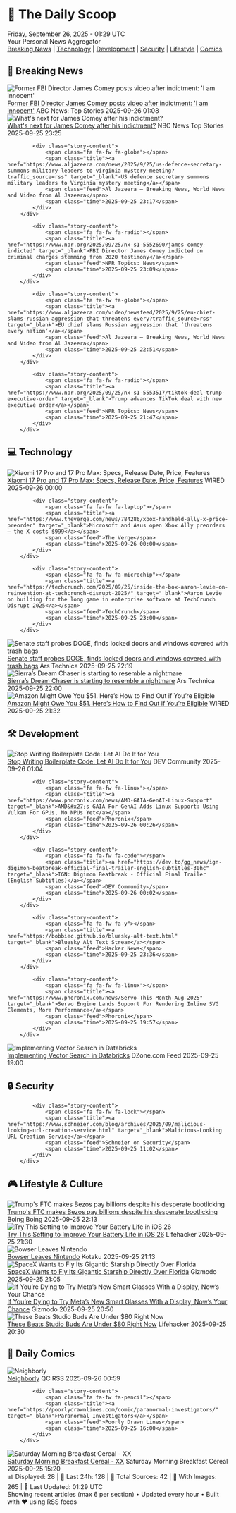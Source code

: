 <!-- Processing 54 RSS feeds at 2025-09-26 01:28:58 UTC -->
<!-- Processing: Saturday Morning Breakfast Cereal -->
<!-- Processing: Questionable Content -->
<!-- Processing: Dinosaur Comics -->
<!-- Processing: CNN Top Stories -->
<!-- Processing: BBC World News -->
<!-- Processing: BBC Breaking News -->
<!-- Processing: Reuters Top News -->
<!-- Processing: Reuters World News -->
<!-- Processing: Associated Press Breaking -->
<!-- Processing: ABC News Breaking -->
<!-- Processing: NBC News Breaking -->
<!-- Processing: Guardian World News -->
<!-- Processing: Sky News World -->
<!-- Processing: TechCrunch -->
<!-- Processing: Ars Technica -->
<!-- Processing: Slashdot -->
<!-- Processing: Dev.to -->
<!-- Processing: Phoronix Linux News -->
<!-- Processing: It's FOSS -->
<!-- Processing: OMG! Ubuntu -->
<!-- Processing: Ubuntu Blog -->
<!-- Processing: GitHub Blog -->
<!-- Processing: InfoQ -->
<!-- Processing: Coding Horror -->
<!-- Processing: The Pragmatic Engineer -->
<!-- Processing: Kotaku -->
<!-- Generated 7 new posts out of 26 feeds processed -->
<div class="newspaper-header">
    <h1 class="newspaper-title">📰 The Daily Scoop</h1>
    <div class="newspaper-date">Friday, September 26, 2025 - 01:29 UTC</div>
    <div class="newspaper-subtitle">Your Personal News Aggregator</div>
</div>

<div class="newspaper-nav">
    <a href="#breaking">Breaking News</a> |
    <a href="#tech">Technology</a> |
    <a href="#dev">Development</a> |
    <a href="#security">Security</a> |
    <a href="#lifestyle">Lifestyle</a> |
    <a href="#webcomics">Comics</a>
</div>

<div class="news-section breaking-news" id="breaking">
<h2 class="section-header">🚨 Breaking News</h2>
<div class="stories-container">
<div class="story">
            <img src="https://s.abcnews.com/images/Politics/comey-3-gty-er-250924_1758745535081_hpMain_4x3t_384.jpg" alt="Former FBI Director James Comey posts video after indictment: &#x27;I am innocent&#x27;" class="story-image" loading="lazy" onerror="this.style.display='none'">
            <div class="story-content">
                <span class="fa fa-fw fa-tv"></span>
                <span class="title"><a href="https://abcnews.go.com/Politics/former-fbi-director-james-comey-posts-video-after/story?id=125950284" target="_blank">Former FBI Director James Comey posts video after indictment: &#x27;I am innocent&#x27;</a></span>
                <span class="feed">ABC News: Top Stories</span>
                <span class="time">2025-09-26 01:08</span>
            </div>
        </div>
<div class="story">
            <img src="https://media-cldnry.s-nbcnews.com/image/upload/t_fit_1500w/mpx/2704722219/2025_09/1758842746924_nbc_spec_jarrett_comey_next_250925_1920x1080-sn66oa.jpg" alt="What&#x27;s next for James Comey after his indictment?" class="story-image" loading="lazy" onerror="this.style.display='none'">
            <div class="story-content">
                <span class="fa fa-fw fa-broadcast-tower"></span>
                <span class="title"><a href="https://www.nbcnews.com/video/what-s-next-for-james-comey-after-his-indictment-248371269855" target="_blank">What&#x27;s next for James Comey after his indictment?</a></span>
                <span class="feed">NBC News Top Stories</span>
                <span class="time">2025-09-25 23:25</span>
            </div>
        </div>
<div class="story">
            
            <div class="story-content">
                <span class="fa fa-fw fa-globe"></span>
                <span class="title"><a href="https://www.aljazeera.com/news/2025/9/25/us-defence-secretary-summons-military-leaders-to-virginia-mystery-meeting?traffic_source=rss" target="_blank">US defence secretary summons military leaders to Virginia mystery meeting</a></span>
                <span class="feed">Al Jazeera – Breaking News, World News and Video from Al Jazeera</span>
                <span class="time">2025-09-25 23:17</span>
            </div>
        </div>
<div class="story">
            
            <div class="story-content">
                <span class="fa fa-fw fa-radio"></span>
                <span class="title"><a href="https://www.npr.org/2025/09/25/nx-s1-5552690/james-comey-indicted" target="_blank">FBI Director James Comey indicted on criminal charges stemming from 2020 testimony</a></span>
                <span class="feed">NPR Topics: News</span>
                <span class="time">2025-09-25 23:09</span>
            </div>
        </div>
<div class="story">
            
            <div class="story-content">
                <span class="fa fa-fw fa-globe"></span>
                <span class="title"><a href="https://www.aljazeera.com/video/newsfeed/2025/9/25/eu-chief-slams-russian-aggression-that-threatens-every?traffic_source=rss" target="_blank">EU chief slams Russian aggression that ‘threatens every nation’</a></span>
                <span class="feed">Al Jazeera – Breaking News, World News and Video from Al Jazeera</span>
                <span class="time">2025-09-25 22:51</span>
            </div>
        </div>
<div class="story">
            
            <div class="story-content">
                <span class="fa fa-fw fa-radio"></span>
                <span class="title"><a href="https://www.npr.org/2025/09/25/nx-s1-5553517/tiktok-deal-trump-executive-order" target="_blank">Trump advances TikTok deal with new executive order</a></span>
                <span class="feed">NPR Topics: News</span>
                <span class="time">2025-09-25 21:47</span>
            </div>
        </div>
</div>
</div>
<div class="news-section tech-news" id="tech">
<h2 class="section-header">💻 Technology</h2>
<div class="stories-container">
<div class="story">
            <img src="https://media.wired.com/photos/68d5b27a23cd21f041c06ba4/master/pass/Xiaomi%2017%20Pro%20and%20Pro%20Max%203%20SOURCE%20Simon%20Hill.png" alt="Xiaomi 17 Pro and 17 Pro Max: Specs, Release Date, Price, Features" class="story-image" loading="lazy" onerror="this.style.display='none'">
            <div class="story-content">
                <span class="fa fa-fw fa-bolt"></span>
                <span class="title"><a href="https://www.wired.com/story/xiaomi-17-pro-max-hands-on/" target="_blank">Xiaomi 17 Pro and 17 Pro Max: Specs, Release Date, Price, Features</a></span>
                <span class="feed">WIRED</span>
                <span class="time">2025-09-26 00:00</span>
            </div>
        </div>
<div class="story">
            
            <div class="story-content">
                <span class="fa fa-fw fa-laptop"></span>
                <span class="title"><a href="https://www.theverge.com/news/784286/xbox-handheld-ally-x-price-preorder" target="_blank">Microsoft and Asus open Xbox Ally preorders — the X costs $999</a></span>
                <span class="feed">The Verge</span>
                <span class="time">2025-09-26 00:00</span>
            </div>
        </div>
<div class="story">
            
            <div class="story-content">
                <span class="fa fa-fw fa-microchip"></span>
                <span class="title"><a href="https://techcrunch.com/2025/09/25/inside-the-box-aaron-levie-on-reinvention-at-techcrunch-disrupt-2025/" target="_blank">Aaron Levie on building for the long game in enterprise software at TechCrunch Disrupt 2025</a></span>
                <span class="feed">TechCrunch</span>
                <span class="time">2025-09-25 23:00</span>
            </div>
        </div>
<div class="story">
            <img src="https://cdn.arstechnica.net/wp-content/uploads/2025/02/delete-doge-scaled-500x500-1740426654.jpg" alt="Senate staff probes DOGE, finds locked doors and windows covered with trash bags" class="story-image" loading="lazy" onerror="this.style.display='none'">
            <div class="story-content">
                <span class="fa fa-fw fa-cog"></span>
                <span class="title"><a href="https://arstechnica.com/tech-policy/2025/09/senate-staff-probes-doge-finds-locked-doors-and-windows-covered-with-trash-bags/" target="_blank">Senate staff probes DOGE, finds locked doors and windows covered with trash bags</a></span>
                <span class="feed">Ars Technica</span>
                <span class="time">2025-09-25 22:19</span>
            </div>
        </div>
<div class="story">
            <img src="https://cdn.arstechnica.net/wp-content/uploads/2023/10/dcart1-500x500.jpeg" alt="Sierra’s Dream Chaser is starting to resemble a nightmare" class="story-image" loading="lazy" onerror="this.style.display='none'">
            <div class="story-content">
                <span class="fa fa-fw fa-cog"></span>
                <span class="title"><a href="https://arstechnica.com/space/2025/09/sierras-dream-chaser-is-starting-to-resemble-a-nightmare/" target="_blank">Sierra’s Dream Chaser is starting to resemble a nightmare</a></span>
                <span class="feed">Ars Technica</span>
                <span class="time">2025-09-25 22:00</span>
            </div>
        </div>
<div class="story">
            <img src="https://media.wired.com/photos/68d5af32c6e5bd391ecac57a/master/pass/Amazon-May-Owe-You-Money-Gear-2234419194.jpg" alt="Amazon Might Owe You $51. Here’s How to Find Out if You’re Eligible" class="story-image" loading="lazy" onerror="this.style.display='none'">
            <div class="story-content">
                <span class="fa fa-fw fa-bolt"></span>
                <span class="title"><a href="https://www.wired.com/story/amazon-might-owe-you-find-out-if-youre-eligible/" target="_blank">Amazon Might Owe You $51. Here’s How to Find Out if You’re Eligible</a></span>
                <span class="feed">WIRED</span>
                <span class="time">2025-09-25 21:32</span>
            </div>
        </div>
</div>
</div>
<div class="news-section dev-news" id="dev">
<h2 class="section-header">🛠️ Development</h2>
<div class="stories-container">
<div class="story">
            <img src="https://media2.dev.to/dynamic/image/width=800%2Cheight=%2Cfit=scale-down%2Cgravity=auto%2Cformat=auto/https%3A%2F%2Fdev-to-uploads.s3.amazonaws.com%2Fuploads%2Farticles%2F19x34aqy79ehikmwad7q.png" alt="Stop Writing Boilerplate Code: Let AI Do It for You" class="story-image" loading="lazy" onerror="this.style.display='none'">
            <div class="story-content">
                <span class="fa fa-fw fa-code"></span>
                <span class="title"><a href="https://dev.to/jaideepparashar/stop-writing-boilerplate-code-let-ai-do-it-for-you-24aj" target="_blank">Stop Writing Boilerplate Code: Let AI Do It for You</a></span>
                <span class="feed">DEV Community</span>
                <span class="time">2025-09-26 01:04</span>
            </div>
        </div>
<div class="story">
            
            <div class="story-content">
                <span class="fa fa-fw fa-linux"></span>
                <span class="title"><a href="https://www.phoronix.com/news/AMD-GAIA-GenAI-Linux-Support" target="_blank">AMD&#x27;s GAIA For GenAI Adds Linux Support: Using Vulkan For GPUs, No NPUs Yet</a></span>
                <span class="feed">Phoronix</span>
                <span class="time">2025-09-26 00:26</span>
            </div>
        </div>
<div class="story">
            
            <div class="story-content">
                <span class="fa fa-fw fa-code"></span>
                <span class="title"><a href="https://dev.to/gg_news/ign-digimon-beatbreak-official-final-trailer-english-subtitles-30hc" target="_blank">IGN: Digimon Beatbreak - Official Final Trailer (English Subtitles)</a></span>
                <span class="feed">DEV Community</span>
                <span class="time">2025-09-26 00:02</span>
            </div>
        </div>
<div class="story">
            
            <div class="story-content">
                <span class="fa fa-fw fa-y"></span>
                <span class="title"><a href="https://bobbiec.github.io/bluesky-alt-text.html" target="_blank">Bluesky Alt Text Stream</a></span>
                <span class="feed">Hacker News</span>
                <span class="time">2025-09-25 23:36</span>
            </div>
        </div>
<div class="story">
            
            <div class="story-content">
                <span class="fa fa-fw fa-linux"></span>
                <span class="title"><a href="https://www.phoronix.com/news/Servo-This-Month-Aug-2025" target="_blank">Servo Engine Lands Support For Rendering Inline SVG Elements, More Performance</a></span>
                <span class="feed">Phoronix</span>
                <span class="time">2025-09-25 19:57</span>
            </div>
        </div>
<div class="story">
            <img src="https://dz2cdn1.dzone.com/thumbnail?fid=18657219&w=600" alt="Implementing Vector Search in Databricks" class="story-image" loading="lazy" onerror="this.style.display='none'">
            <div class="story-content">
                <span class="fa fa-fw fa-newspaper"></span>
                <span class="title"><a href="https://dzone.com/articles/implementing-vector-search-in-databricks" target="_blank">Implementing Vector Search in Databricks</a></span>
                <span class="feed">DZone.com Feed</span>
                <span class="time">2025-09-25 19:00</span>
            </div>
        </div>
</div>
</div>
<div class="news-section security-news" id="security">
<h2 class="section-header">🔒 Security</h2>
<div class="stories-container">
<div class="story">
            
            <div class="story-content">
                <span class="fa fa-fw fa-lock"></span>
                <span class="title"><a href="https://www.schneier.com/blog/archives/2025/09/malicious-looking-url-creation-service.html" target="_blank">Malicious-Looking URL Creation Service</a></span>
                <span class="feed">Schneier on Security</span>
                <span class="time">2025-09-25 11:02</span>
            </div>
        </div>
</div>
</div>
<div class="news-section lifestyle-news" id="lifestyle">
<h2 class="section-header">🎮 Lifestyle & Culture</h2>
<div class="stories-container">
<div class="story">
            <img src="https://i0.wp.com/boingboing.net/wp-content/uploads/2025/09/bezos.jpg?fit=1200%2C800&amp;quality=60&amp;ssl=1" alt="Trump&#x27;s FTC makes Bezos pay billions despite his desperate bootlicking" class="story-image" loading="lazy" onerror="this.style.display='none'">
            <div class="story-content">
                <span class="fa fa-fw fa-arrow-right"></span>
                <span class="title"><a href="https://boingboing.net/2025/09/25/trumps-ftc-makes-bezos-pay-billions-despite-his-desperate-bootlicking.html" target="_blank">Trump&#x27;s FTC makes Bezos pay billions despite his desperate bootlicking</a></span>
                <span class="feed">Boing Boing</span>
                <span class="time">2025-09-25 22:13</span>
            </div>
        </div>
<div class="story">
            <img src="https://lifehacker.com/imagery/articles/01K6194S3JWFN0ATTBNCSCNW6P/hero-image.jpg" alt="Try This Setting to Improve Your Battery Life in iOS 26" class="story-image" loading="lazy" onerror="this.style.display='none'">
            <div class="story-content">
                <span class="fa fa-fw fa-life-ring"></span>
                <span class="title"><a href="https://lifehacker.com/tech/try-the-adaptive-power-setting-to-improve-battery-life-in-ios-26?utm_medium=RSS" target="_blank">Try This Setting to Improve Your Battery Life in iOS 26</a></span>
                <span class="feed">Lifehacker</span>
                <span class="time">2025-09-25 21:30</span>
            </div>
        </div>
<div class="story">
            <img src="https://kotaku.com/app/uploads/2025/09/Doug.jpg" alt="Bowser Leaves Nintendo" class="story-image" loading="lazy" onerror="this.style.display='none'">
            <div class="story-content">
                <span class="fa fa-fw fa-gamepad"></span>
                <span class="title"><a href="https://kotaku.com/bowser-leaves-nintendo-of-america-2000628868" target="_blank">Bowser Leaves Nintendo</a></span>
                <span class="feed">Kotaku</span>
                <span class="time">2025-09-25 21:13</span>
            </div>
        </div>
<div class="story">
            <img src="https://gizmodo.com/app/uploads/2025/08/starship-spacex-flight10-1280x853.jpg" alt="SpaceX Wants to Fly Its Gigantic Starship Directly Over Florida" class="story-image" loading="lazy" onerror="this.style.display='none'">
            <div class="story-content">
                <span class="fa fa-fw fa-computer"></span>
                <span class="title"><a href="https://gizmodo.com/spacex-wants-to-fly-its-gigantic-starship-directly-over-florida-2000663730" target="_blank">SpaceX Wants to Fly Its Gigantic Starship Directly Over Florida</a></span>
                <span class="feed">Gizmodo</span>
                <span class="time">2025-09-25 21:05</span>
            </div>
        </div>
<div class="story">
            <img src="https://gizmodo.com/app/uploads/2025/09/ray-ban-display-hero-1280x853.jpg" alt="If You’re Dying to Try Meta’s New Smart Glasses With a Display, Now’s Your Chance" class="story-image" loading="lazy" onerror="this.style.display='none'">
            <div class="story-content">
                <span class="fa fa-fw fa-computer"></span>
                <span class="title"><a href="https://gizmodo.com/meta-ray-ban-display-demo-pop-up-locations-store-opening-dates-and-time-2000663365" target="_blank">If You’re Dying to Try Meta’s New Smart Glasses With a Display, Now’s Your Chance</a></span>
                <span class="feed">Gizmodo</span>
                <span class="time">2025-09-25 20:50</span>
            </div>
        </div>
<div class="story">
            <img src="https://lifehacker.com/imagery/articles/01K614WGM02G2FBGQP0DTQJFAT/hero-image.png" alt="These Beats Studio Buds Are Under $80 Right Now" class="story-image" loading="lazy" onerror="this.style.display='none'">
            <div class="story-content">
                <span class="fa fa-fw fa-life-ring"></span>
                <span class="title"><a href="https://lifehacker.com/tech/beats-studio-buds-amazon-deal?utm_medium=RSS" target="_blank">These Beats Studio Buds Are Under $80 Right Now</a></span>
                <span class="feed">Lifehacker</span>
                <span class="time">2025-09-25 20:30</span>
            </div>
        </div>
</div>
</div>
<div class="news-section webcomics-section" id="webcomics">
<h2 class="section-header">🎨 Daily Comics</h2>
<div class="stories-container">
<div class="story">
            <img src="http://www.questionablecontent.net/comics/5666.png" alt="Neighborly" class="story-image" loading="lazy" onerror="this.style.display='none'">
            <div class="story-content">
                <span class="fa fa-fw fa-music"></span>
                <span class="title"><a href="http://questionablecontent.net/view.php?comic=5666" target="_blank">Neighborly</a></span>
                <span class="feed">QC RSS</span>
                <span class="time">2025-09-26 00:59</span>
            </div>
        </div>
<div class="story">
            
            <div class="story-content">
                <span class="fa fa-fw fa-pencil"></span>
                <span class="title"><a href="https://poorlydrawnlines.com/comic/paranormal-investigators/" target="_blank">Paranormal Investigators</a></span>
                <span class="feed">Poorly Drawn Lines</span>
                <span class="time">2025-09-25 16:00</span>
            </div>
        </div>
<div class="story">
            <img src="https://www.smbc-comics.com/comics/1758817442-20250925.png" alt="Saturday Morning Breakfast Cereal - XX" class="story-image" loading="lazy" onerror="this.style.display='none'">
            <div class="story-content">
                <span class="fa fa-fw fa-smile"></span>
                <span class="title"><a href="https://www.smbc-comics.com/comic/xx" target="_blank">Saturday Morning Breakfast Cereal - XX</a></span>
                <span class="feed">Saturday Morning Breakfast Cereal</span>
                <span class="time">2025-09-25 15:20</span>
            </div>
        </div>
</div>
</div>

<div class="newspaper-footer">
    <div class="stats">
        📊 Displayed: 28 | 📅 Last 24h: 128 | 📡 Total Sources: 42 | 📸 With Images: 265 |
        🔄 Last Updated: 01:29 UTC
    </div>
    <div class="footer-note">
        Showing recent articles (max 6 per section) • Updated every hour • Built with ❤️ using RSS feeds
    </div>
</div>
